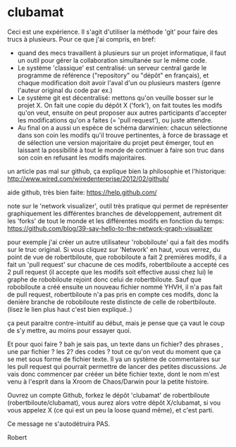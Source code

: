 clubamat
========

Ceci est une expérience.
Il s'agit d'utiliser la méthode 'git' pour faire des trucs à plusieurs.
Pour ce que j'ai compris, en bref:
- quand des mecs travaillent à plusieurs sur un projet informatique, 
il faut un outil pour gérer la collaboration simultanée sur le même code.
- Le système 'classique' est centralisé: un serveur central garde le programme de référence 
("repository" ou "dépôt" en français), et chaque modification doit avoir l'aval d'un ou plusieurs masters 
(genre l'auteur original du code par ex.)
- Le système git est décentralisé: mettons qu'on veuille bosser sur le projet X. On fait une copie du dépôt X ('fork'), 
on fait toutes les modifs qu'on veut, ensuite on peut proposer aux autres participants d'accepter les modifications 
qu'on a faites (= 'pull request'), ou juste attendre.
- Au final on a aussi un espéce de schéma darwinien: chacun sélectionne dans son coin les modifs qu'il trouve
pertinentes, à force de brassage et de sélection une version majoritaire du projet peut émerger, tout en laissant la 
possibilité à tout le monde de continuer à faire son truc dans son coin en refusant les modifs majoritaires.

un article pas mal sur github, ça explique bien la philosophie et l'historique:
http://www.wired.com/wiredenterprise/2012/02/github/

aide github, très bien faite:
https://help.github.com/

note sur le 'network visualizer', outil très pratique qui permet de représenter graphiquement les différentes branches 
de développement, autrement dit les 'forks' de tout le monde et les différentes modifs en fonction du temps:
https://github.com/blog/39-say-hello-to-the-network-graph-visualizer

pour exemple j'ai créer un autre utilisateur 'robobiloute' qui a fait des modifs sur le truc original.
Si vous cliquez sur 'Network' en haut, vous verrez, du point de vue de robertbiloute, que robobiloute a fait 2 premières 
modifs, il a fait un 'pull request' sur chacune de ces modifs, robertbiloute a accepté ces 2 pull request 
(il accepte que les modifs soit effective aussi chez lui) le graphe de robobiloute rejoint donc celui de robertbiloute.
Sauf que robobiloute a créé ensuite un nouveau fichier nommé YHVH, il n'a pas fait de pull request, robertbiloute 
n'a pas pris en compte ces modifs, donc la denière branche de robobiloute reste distincte de celle de robertbiloute.
(lisez le lien plus haut c'est bien expliqué..)

ça peut paraitre contre-intuitif au début, mais je pense que ça vaut le coup de s'y mettre, au moins pour essayer quoi.

Et pour quoi faire ? 
bah je sais pas, un texte dans un fichier? des phrases , une par fichier ? les 2? des codes ? 
tout ce qu'on veut du moment que ça se met sous forme de fichier texte.
Il ya un système de commentaires sur les pull request qui pourrait permettre de lancer des petites discussions.
Je vais donc commencer par crééer un bête fichier texte, dont le nom m'est venu à l'esprit dans la Xroom de Chaos/Darwin 
pour la petite histoire.

Ouvrez un compte Github, forkez le dépôt 'clubamat' de robertbiloute (robertbiloute/clubamat), vous aurez alors votre dépôt
X/clubamat, si vou vous appelez X (ce qui est un peu la loose quand même), et c'est parti.

Ce message ne s'autodétruira PAS.

Robert
